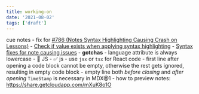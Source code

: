 ```yaml
---
title: working-on
date: '2021-08-02'
tags: ['draft']
---
```


cue notes
	- fix for [#786 (Notes Syntax Highlighting Causing Crash on Lessons)](https://github.com/eggheadio/egghead-next/issues/786)
		- [Check if value exists when applying syntax highlighting](https://github.com/eggheadio/egghead-next/pull/788)
		- [Syntax fixes for note causing issues](https://github.com/eggheadio/eggheadio-course-notes/pull/199)
			- **gotchas**
				- language attribute is always lowercase 
					- 🛑 JS 
					- ✅ js
				- use `jsx` or `tsx` for React code
				- first line after opening a code block cannot be empty, otherwise the rest gets ignored, resulting in empty code block
				- empty line both _before closing_ and _after opening_ `TimeStamp` is necessary in MDX@1
			- how to preview notes: https://share.getcloudapp.com/mXuK8o1O